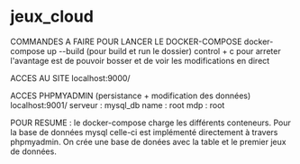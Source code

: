 # jeux_cloud

COMMANDES  A FAIRE POUR LANCER LE DOCKER-COMPOSE
docker-compose up --build
(pour build et run le dossier)
control + c pour arreter 
l'avantage est de pouvoir bosser et de voir les modifications en direct

ACCES AU SITE 
localhost:9000/

ACCES PHPMYADMIN (persistance + modification des données)
localhost:9001/
serveur : mysql_db
name : root
mdp : root
 
POUR RESUME : 
le docker-compose charge les différents conteneurs. Pour la base de données mysql celle-ci est implémenté directement à travers phpmyadmin. On crée une base de donées avec la table et le premier jeux de données. 
